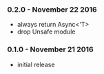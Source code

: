 ### 0.2.0 - November 22 2016
* always return Async<'T>
* drop Unsafe module

### 0.1.0 - November 21 2016
* initial release

